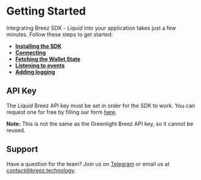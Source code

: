 # Getting Started

Integrating Breez SDK - *Liquid* into your application takes just a few minutes. Follow these steps to get started:
- **[Installing the SDK](/guide/install.md)**
- **[Connecting](/guide/connecting.md)**
- **[Fetching the Wallet State](/guide/wallet_state.md)**
- **[Listening to events](/guide/events.md)**
- **[Adding logging](/guide/logging.md)**

## API Key
The _Liquid_ Breez API key must be set in order for the SDK to work. 
You can request one for free by filling our form <a target="_blank" href="{{api_key_form_uri}}">here</a>.

**Note:** This is not the same as the Greenlight Breez API key, so it cannot be reused.

## Support

Have a question for the team? Join us on [Telegram](https://t.me/breezsdk) or email us at [contact@breez.technology](mailto:contact@breez.technology).
